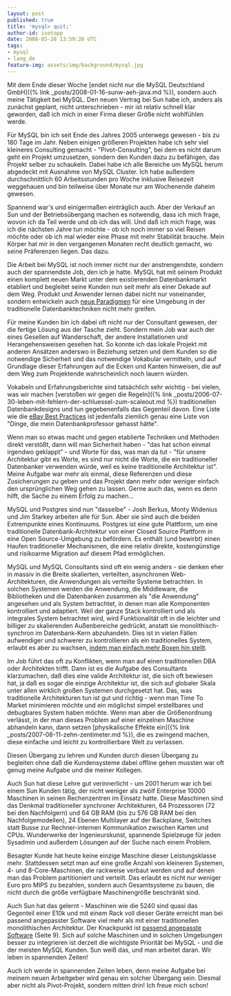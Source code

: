 ```yaml
---
layout: post
published: true
title: 'mysql> quit;'
author-id: isotopp
date: 2008-05-28 13:59:26 UTC
tags:
- mysql
- lang_de
feature-img: assets/img/background/mysql.jpg
---
```


Mit dem Ende dieser Woche [endet nicht nur die MySQL Deutschland GmbH]({% link _posts/2008-01-16-sunw-aeh-java.md %})</a>, sondern auch meine Tätigkeit bei MySQL. 
Den neuen Vertrag bei Sun habe ich, anders als zunächst geplant, nicht unterschrieben - mir ist relativ schnell klar geworden, daß ich mich in einer Firma dieser Größe nicht wohlfühlen werde.

Für MySQL bin ich seit Ende des Jahres 2005 unterwegs gewesen - bis zu 180 Tage im Jahr.
Neben einigen größeren Projekten habe ich sehr viel kleineres Consulting gemacht - "Pivot-Consulting", bei dem es nicht darum geht ein Projekt umzusetzen, sondern den Kunden dazu zu befähigen, das Projekt selber zu schaukeln.
Dabei habe ich alle Bereiche um MySQL herum abgedeckt mit Ausnahme von MySQL Cluster. 
Ich habe außerdem durchschnittlich 60 Arbeitsstunden pro Woche inklusive Reisezeit weggehauen und bin teilweise über Monate nur am Wochenende daheim gewesen.

Spannend war's und einigermaßen einträglich auch.
Aber der Verkauf an Sun und der Betriebsübergang machen es notwendig, dass ich mich frage, wovon ich da Teil werde und ob ich das will.
Und daß ich mich frage, was ich die nächsten Jahre tun möchte - ob ich noch immer so viel Reisen möchte oder ob ich mal wieder eine Phase mit mehr Stabilität brauche. 
Mein Körper hat mir in den vergangenen Monaten recht deutlich gemacht, wo seine Präferenzen liegen. 
Das dazu.

Die Arbeit bei MySQL ist noch immer nicht nur der anstrengendste, sondern auch der spannendste Job, den ich je hatte.
MySQL hat mit seinem Produkt einen komplett neuen Markt unter dem existierenden Datenbankmarkt etabliert und begleitet seine Kunden nun seit mehr als einer Dekade auf dem Weg.
Produkt und Anwender lernen dabei nicht nur voneinander, sondern entwickeln auch 
[neue Paradigmen](http://highscalability.com/)
für eine Umgebung in der traditionelle Datenbanktechniken nicht mehr greifen. 

Für meine Kunden bin ich dabei oft nicht nur der Consultant gewesen, der die fertige Lösung aus der Tasche zieht.
Sondern mein Job war auch der eines Gesellen auf Wanderschaft, der andere Installationen und Herangehensweisen gesehen hat.
So konnte ich das lokale Projekt mit anderen Ansätzen anderswo in Beziehung setzen und dem Kunden so die notwendige Sicherheit und das notwendige Vokabular vermitteln, und auf Grundlage dieser Erfahrungen auf die Ecken und Kanten hinweisen, die auf dem Weg zum Projektende wahrscheinlich noch lauern würden.

Vokabeln und Erfahrungsberichte sind tatsächlich sehr wichtig - bei vielen, was wir machen 
[verstoßen wir gegen die Regeln]({% link _posts/2006-07-30-leben-mit-fehlern-der-schluessel-zum-scaleout.md %})
traditionellen Datenbankdesigns und tun gegebenenfalls das Gegenteil davon. 
Eine Liste wie die
[eBay Best Practices](http://www.infoq.com/articles/ebay-scalability-best-practices)
ist jedenfalls ziemlich genau eine Liste von "Dinge, die mein Datenbankprofessor gehasst hätte". 

Wenn man so etwas macht und gegen etablierte Techniken und Methoden direkt verstößt, dann will man Sicherheit haben - "das hat schon einmal irgendwo geklappt" - und Worte für das, was man da tut - "für unsere Architektur gibt es Worte, es sind nur nicht die Worte, die ein traditioneller Datenbanker verwenden würde, weil es keine traditionelle Architektur ist".
Meine Aufgabe war mehr als einmal, diese Referenzen und diese Zusicherungen zu geben und das Projekt dann mehr oder weniger einfach den ursprünglichen Weg gehen zu lassen. 
Gerne auch das, wenn es denn hilft, die Sache zu einem Erfolg zu machen...

MySQL und Postgres sind nun "dasselbe" - Josh Berkus, Monty Widenius und Jim Starkey arbeiten alle für Sun.
Aber sie sind auch die beiden Extrempunkte eines Kontinuums. 
Postgres ist eine gute Plattform, um eine traditionelle Datenbank-Architektur von einer Closed Source Plattform in eine Open Source-Umgebung zu befördern.
Es enthält (und bewirbt) einen Haufen traditioneller Mechanismen, die eine relativ direkte, kostengünstige und risikoarme Migration auf diesem Pfad ermöglichen.

MySQL und MySQL Consultants sind oft ein wenig anders - sie denken eher in massiv in die Breite skalierten, verteilten, asynchronen Web-Architekturen, die Anwendungen als verteilte Systeme betrachten.
In solchen Systemen werden die Anwendung, die Middleware, die Bibliotheken und die Datenbanken zusammen als "die Anwendung" angesehen und als System betrachtet, in denen man alle Komponenten kontrolliert und adaptiert.
Weil der ganze Stack kontrolliert und als integrales System betrachtet wird, wird Funktionalität oft in die leichter und billiger zu skalierenden Außenbereiche gedrückt, anstatt sie monolithisch-synchron im Datenbank-Kern abzuhandeln. 
Dies ist in vielen Fällen aufwendiger und schwerer zu kontrollieren als ein traditionelles System, erlaubt es aber zu wachsen, 
[indem man einfach mehr Boxen hin stellt](http://www.allthingsdistributed.com/2006/03/a_word_on_scalability.html).

Im Job führt das oft zu Konflikten, wenn man auf einen traditionellen DBA oder Architekten trifft. 
Dann ist es die Aufgabe des Consultants klarzumachen, daß dies eine valide Architektur ist, die sich oft bewiesen hat, ja daß es sogar die einzige Architektur ist, die sich auf globaler Skala unter allen wirklich großen Systemen durchgesetzt hat.
Das, was traditionelle Architekturen tun ist gut und richtig - wenn man Time To Market minimieren möchte und ein möglichst simpel erstellbares und debugbares System haben möchte.
Wenn man aber die Größenordnung verlässt, in der man dieses Problem auf einer einzelnen Maschine abhandeln kann, dann setzen [physikalische Effekte ein]({% link _posts/2007-08-11-zehn-zentimeter.md %}), die es zwingend machen, diese einfache und leicht zu kontrollierbare Welt zu verlassen.

Diesen Übergang zu lehren und Kunden durch diesen Übergang zu begleiten ohne daß die Kundensysteme dabei offline gehen mussten war oft genug meine Aufgabe und die meiner Kollegen.

Auch Sun hat diese Lehre gut verinnerlicht - um 2001 herum war ich bei einem Sun Kunden tätig, der nicht weniger als zwölf Enterprise 10000 Maschinen in seinen Rechenzentren im Einsatz hatte.
Diese Maschinen sind das Denkmal traditioneller synchroner Architekturen, 64 Prozessoren (72 bei den Nachfolgern) und 64 GB RAM (bis zu 576 GB RAM bei den Nachfolgemodellen), 24 Ebenen Multilayer auf der Backplane, Switches statt Busse zur Rechner-internen Kommunikation zwischen Karten und CPUs. 
Wunderwerke der Ingenieurskunst, spannende Spielzeuge für jeden Sysadmin und außerdem Lösungen auf der Suche nach einem Problem.

Besagter Kunde hat heute keine einzige Maschine dieser Leistungsklasse mehr. 
Stattdessen setzt man auf eine große Anzahl von kleineren Systemen, 4- und 8-Core-Maschinen, die rackweise verbaut werden und auf denen man das Problem partitioniert und verteilt.
Das erlaubt es nicht nur weniger Euro pro MIPS zu bezahlen, sondern auch Gesamtsysteme zu bauen, die nicht durch die größe verfügbare Maschinengröße beschränkt sind.

Auch Sun hat das gelernt - Maschinen wie die 5240 sind quasi das Gegenteil einer E10k und mit einem Rack voll dieser Geräte erreicht man bei passend angepasster Software viel mehr als mit einer traditionellen monolithischen Architektur.
Der Knackpunkt ist [passend angepasste Software](http://www.scribd.com/doc/2575733/The-future-of-MySQL-The-Project) (Seite 9).
Sich auf solche Maschinen und in solchen Umgebungen besser zu integrieren ist derzeit die wichtigste Priorität bei MySQL - und die der meisten MySQL Kunden.
Sun weiß das, und man arbeitet daran.
Wir leben in spannenden Zeiten!

Auch ich werde in spannenden Zeiten leben, denn meine Aufgabe bei meinem neuen Arbeitgeber wird genau ein solcher Übergang sein.
Diesmal aber nicht als Pivot-Projekt, sondern mitten drin! 
Ich freue mich schon!
